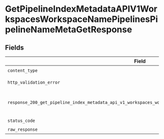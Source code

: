 # GetPipelineIndexMetadataAPIV1WorkspacesWorkspaceNamePipelinesPipelineNameMetaGetResponse


## Fields

| Field                                                                                                        | Type                                                                                                         | Required                                                                                                     | Description                                                                                                  |
| ------------------------------------------------------------------------------------------------------------ | ------------------------------------------------------------------------------------------------------------ | ------------------------------------------------------------------------------------------------------------ | ------------------------------------------------------------------------------------------------------------ |
| `content_type`                                                                                               | *str*                                                                                                        | :heavy_check_mark:                                                                                           | N/A                                                                                                          |
| `http_validation_error`                                                                                      | [Optional[shared.HTTPValidationError]](../../models/shared/httpvalidationerror.md)                           | :heavy_minus_sign:                                                                                           | Validation Error                                                                                             |
| `response_200_get_pipeline_index_metadata_api_v1_workspaces_workspace_name_pipelines_pipeline_name_meta_get` | dict[str, [shared.PipelineIndexMetadataProperty](../../models/shared/pipelineindexmetadataproperty.md)]      | :heavy_minus_sign:                                                                                           | Metadata for the pipeline's index.                                                                           |
| `status_code`                                                                                                | *int*                                                                                                        | :heavy_check_mark:                                                                                           | N/A                                                                                                          |
| `raw_response`                                                                                               | [requests.Response](https://requests.readthedocs.io/en/latest/api/#requests.Response)                        | :heavy_minus_sign:                                                                                           | N/A                                                                                                          |